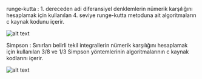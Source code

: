 runge-kutta : 1. dereceden adi diferansiyel denklemlerin nümerik karşılığını hesaplamak için kullanılan 4. seviye runge-kutta metoduna ait algoritmaların c kaynak kodunu içerir.

![alt text](https://i.hizliresim.com/zBYW1R.png)

Simpson : Sınırları belirli tekil integrallerin nümerik karşılığını hesaplamak için kullanılan 3/8 ve 1/3 Simpson yöntemlerinin algoritmalarının c kaynak kodlarını içerir.

![alt text](http://mathworld.wolfram.com/images/equations/Simpsons38Rule/NumberedEquation1.gif)

